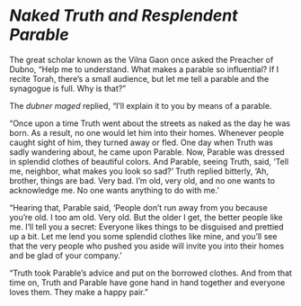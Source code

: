 # ***Naked Truth and Resplendent Parable***



The great scholar known as the Vilna Gaon once asked the Preacher of Dubno, “Help me to understand. What makes a parable so influential? If I recite Torah, there’s a small audience, but let me tell a parable and the synagogue is full. Why is that?”

The *dubner maged* replied, “I’ll explain it to you by means of a parable.

“Once upon a time Truth went about the streets as naked as the day he was born. As a result, no one would let him into their homes. Whenever people caught sight of him, they turned away or fled. One day when Truth was sadly wandering about, he came upon Parable. Now, Parable was dressed in splendid clothes of beautiful colors. And Parable, seeing Truth, said, ‘Tell me, neighbor, what makes you look so sad?’ Truth replied bitterly, ‘Ah, brother, things are bad. Very bad. I’m old, very old, and no one wants to acknowledge me. No one wants anything to do with me.’

“Hearing that, Parable said, ‘People don’t run away from you because you’re old. I too am old. Very old. But the older I get, the better people like me. I’ll tell you a secret: Everyone likes things to be disguised and prettied up a bit. Let me lend you some splendid clothes like mine, and you’ll see that the very people who pushed you aside will invite you into their homes and be glad of your company.’

“Truth took Parable’s advice and put on the borrowed clothes. And from that time on, Truth and Parable have gone hand in hand together and everyone loves them. They make a happy pair.”